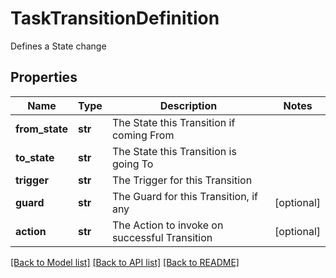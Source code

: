 # TaskTransitionDefinition

Defines a State change

## Properties
Name | Type | Description | Notes
------------ | ------------- | ------------- | -------------
**from_state** | **str** | The State this Transition if coming From | 
**to_state** | **str** | The State this Transition is going To | 
**trigger** | **str** | The Trigger for this Transition | 
**guard** | **str** | The Guard for this Transition, if any | [optional] 
**action** | **str** | The Action to invoke on successful Transition | [optional] 

[[Back to Model list]](../README.md#documentation-for-models) [[Back to API list]](../README.md#documentation-for-api-endpoints) [[Back to README]](../README.md)


